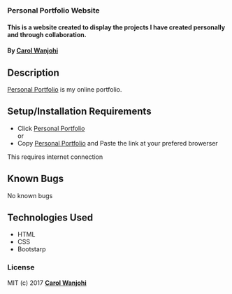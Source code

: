 ### Personal Portfolio Website

#### This is a website created to display the projects I have created personally and through collaboration.

#### By **[Carol Wanjohi](https://github.com/carolwanjohi)**

## Description

[Personal Portfolio](https://carolwanjohi.github.io/) is my online portfolio.

## Setup/Installation Requirements
* Click [Personal Portfolio](https://carolwanjohi.github.io/) <br/>
  or <br/>
* Copy [Personal Portfolio](https://carolwanjohi.github.io/) and  Paste the link at your prefered browerser

This requires internet connection

## Known Bugs

No known bugs

## Technologies Used

* HTML
* CSS
* Bootstarp

### License

MIT (c) 2017 **[Carol Wanjohi](https://github.com/carolwanjohi)**
